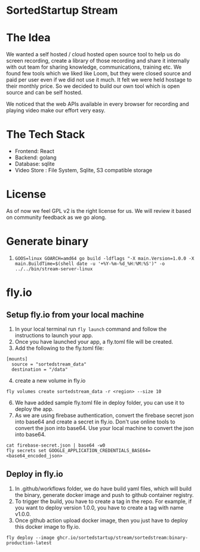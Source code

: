 SortedStartup Stream
====================

# The Idea
We wanted a self hosted / cloud hosted open source tool to help us do screen recording, create a library of those recording and share it internally with out team for sharing knowledge, communications, training etc.
We found few tools which we liked like Loom, but they were closed source and paid per user even if we did not use it much. It felt we were held hostage to their monthly price. So we decided to build our own tool which is open source and can be self hosted.

We noticed that the web APIs available in every browser for recording and playing video make our effort very easy.

# The Tech Stack
- Frontend: React
- Backend: golang
- Database: sqlite
- Video Store : File System, Sqlite, S3 compatible storage

# License
As of now we feel GPL v2 is the right license for us.
We will review it based on community feedback as we go along.

# Generate binary
1. `GOOS=linux GOARCH=amd64 go build -ldflags "-X main.Version=1.0.0 -X main.BuildTime=$(shell date -u '+%Y-%m-%d_%H:%M:%S')" -o ../../bin/stream-server-linux`


# fly.io

## Setup fly.io from your local machine
1. In your local terminal run ```fly launch``` command and follow the instructions to launch your app.
2. Once you have launched your app, a fly.toml file will be created.
3. Add the following to the fly.toml file:
```
[mounts]
  source = "sortedstream_data"
  destination = "/data"
```
4. create a new volume in fly.io
```
fly volumes create sortedstream_data -r <region> --size 10
```
6. We have added sample fly.toml file in deploy folder, you can use it to deploy the app.
7. As we are using firebase authentication, convert the firebase secret json into base64 and create a secret in fly.io. Don't use online tools to convert the json into base64. Use your local machine to convert the json into base64.
```
cat firebase-secret.json | base64 -w0
fly secrets set GOOGLE_APPLICATION_CREDENTIALS_BASE64=<base64_encoded_json>
```

## Deploy in fly.io
1. In .github/workflows folder, we do have build yaml files, which will build the binary, generate docker image and push to github container registry.
2. To trigger the build, you have to create a tag in the repo. For example, if you want to deploy version 1.0.0, you have to create a tag with name v1.0.0.
3. Once github action upload docker image, then you just have to deploy this docker image to fly.io.
```
fly deploy --image ghcr.io/sortedstartup/stream/sortedstream:binary-production-latest

```



